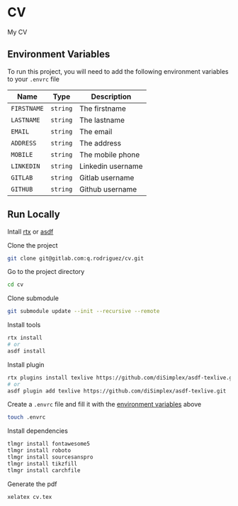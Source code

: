 
# CV

My CV


## Environment Variables

To run this project, you will need to add the following environment variables to your `.envrc` file

| Name        | Type     | Description       |
| ----------- | -------- | ----------------- |
| `FIRSTNAME` | `string` | The firstname     |
| `LASTNAME`  | `string` | The lastname      |
| `EMAIL`     | `string` | The email         |
| `ADDRESS`   | `string` | The address       |
| `MOBILE`    | `string` | The mobile phone  |
| `LINKEDIN`  | `string` | Linkedin username |
| `GITLAB`    | `string` | Gitlab username   |
| `GITHUB`    | `string` | Github username   |

## Run Locally

Intall [rtx](https://github.com/jdx/rtx#installation) or [asdf](https://asdf-vm.com/guide/getting-started.html)

Clone the project
```bash
git clone git@gitlab.com:q.rodriguez/cv.git
```

Go to the project directory
```bash
cd cv
```

Clone submodule
```bash
git submodule update --init --recursive --remote
```

Install tools
```bash
rtx install
# or
asdf install
```

Install plugin
```bash
rtx plugins install texlive https://github.com/diSimplex/asdf-texlive.git
# or
asdf plugin add texlive https://github.com/diSimplex/asdf-texlive.git
```

Create a `.envrc` file and fill it with the [environment variables](#environment-variables) above
```bash
touch .envrc
```

Install dependencies
```bash
tlmgr install fontawesome5
tlmgr install roboto
tlmgr install sourcesanspro
tlmgr install tikzfill
tlmgr install carchfile
```

Generate the pdf
```bash
xelatex cv.tex
```

